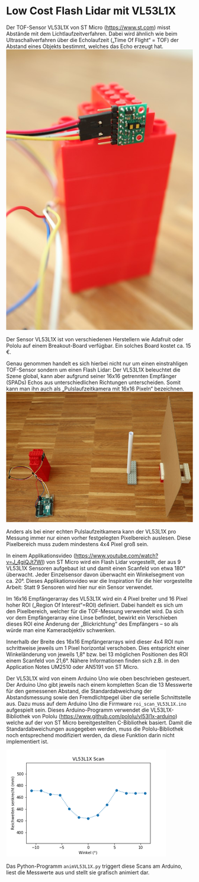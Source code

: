 # Low Cost Flash Lidar mit VL53L1X
Der TOF-Sensor VL53L1X von ST Micro (https://www.st.com) misst Abstände mit dem Lichtlaufzeitverfahren. Dabei wird ähnlich wie beim Ultraschallverfahren über die Echolaufzeit („Time Of Flight“ = TOF) der Abstand eines Objekts bestimmt, welches das Echo erzeugt hat.
![Sensor](/sensorBreakout_klein.JPG)

Der Sensor VL53L1X ist von verschiedenen Herstellern wie Adafruit oder Pololu auf einem Breakout-Board verfügbar. Ein solches Board kostet ca. 15 €.

Genau genommen handelt es sich hierbei nicht nur um einen einstrahligen TOF-Sensor sondern um einen Flash Lidar:
Der VL53L1X beleuchtet die Szene global, kann aber aufgrund seiner 16x16 getrennten Empfänger (SPADs) Echos aus unterschiedlichen Richtungen unterscheiden. Somit kann man ihn auch als „Pulslaufzeitkamera mit 16x16 Pixeln“ bezeichnen.
![Messaufbau](/setupFussboden_klein.JPG)

Anders als bei einer echten Pulslaufzeitkamera kann der  VL53L1X pro Messung immer nur einen vorher festgelegten Pixelbereich auslesen. Diese Pixelbereich muss zudem mindestens 4x4 Pixel groß sein.

In einem Applikationsvideo (https://www.youtube.com/watch?v=J_4giQJt7WI) von ST Micro wird ein Flash Lidar vorgestellt, der aus 9 VL53L1X Sensoren aufgebaut ist und damit einen Scanfeld von etwa 180° überwacht. Jeder Einzelsensor davon überwacht ein Winkelsegment von ca. 20°.
Dieses Applikationsvideo war die Inspiration für die hier vorgestellte Arbeit: Statt 9 Sensoren wird hier nur ein Sensor verwendet.

Im 16x16 Empfängerarray des VL53L1X wird ein 4 Pixel breiter und 16 Pixel hoher ROI („Region Of Interest“=ROI) definiert. Dabei handelt es sich um den Pixelbereich, welcher für die TOF-Messung verwendet wird. Da sich vor dem Empfängerarray eine Linse befindet, bewirkt ein Verschieben dieses ROI eine Änderung der „Blickrichtung“ des Empfängers – so als würde man eine Kameraobjektiv schwenken.

Innerhalb der Breite des 16x16 Empfängerarrays wird dieser 4x4 ROI nun schrittweise jeweils um 1 Pixel horizontal verschoben. Dies entspricht einer Winkeländerung von jeweils 1,8° bzw. bei 13 möglichen Positionen des ROI einem Scanfeld von 21,6°.
Nähere Informationen finden sich z.B. in den Application Notes UM2510 oder AN5191 von ST Micro.

Der VL53L1X  wird von einem Arduino Uno wie oben beschrieben gesteuert. Der Arduino Uno gibt jeweils nach einem kompletten Scan die 13 Messwerte für den gemessenen Abstand, die Standardabweichung der Abstandsmessung sowie den Fremdlichtpegel über die serielle Schnittstelle aus. Dazu muss auf dem Arduino Uno die Firmware `roi_scan_VL53L1X.ino` aufgespielt sein.
Dieses Arduino-Programm verwendet die  VL53L1X-Bibliothek von Pololu (https://www.github.com/pololu/vl53l1x-arduino) welche auf der von ST Micro bereitgestellten C-Bibliothek basiert. Damit die Standardabweichungen ausgegeben werden, muss die Pololu-Bibliothek noch entsprechend modifiziert werden, da diese Funktion darin nicht implementiert ist.  

![VideoMessung](/animationVL53L1XScanner.gif)  

Das Python-Programm `animVL53L1X.py` triggert diese Scans am Arduino, liest die Messwerte aus und stellt sie grafisch animiert dar.
